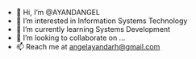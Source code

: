 - 👋 Hi, I’m @AYANDANGEL
- 👀 I’m interested in Information Systems Technology
- 🌱 I’m currently learning Systems Development
- 💞️ I’m looking to collaborate on ...
- 📫 Reach me at angelayandarh@gmail.com

<!---
AYANDANGEL/AYANDANGEL is a ✨ special ✨ repository because its `README.md` (this file) appears on your GitHub profile.
You can click the Preview link to take a look at your changes.
--->
